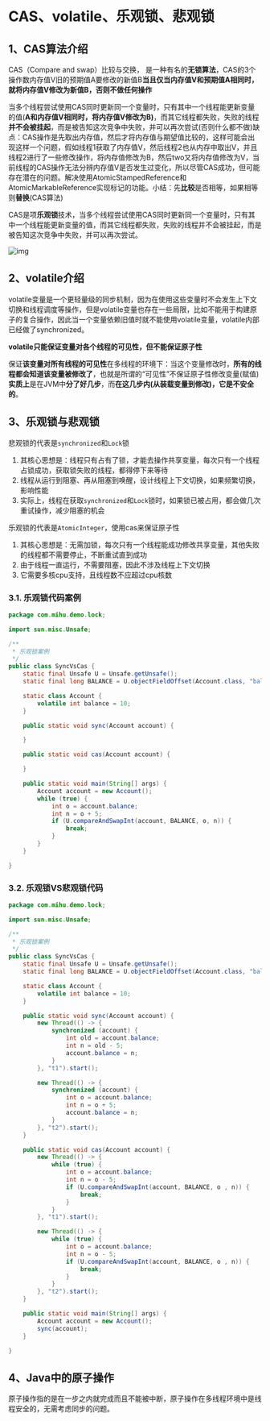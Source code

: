 # CAS、volatile、乐观锁、悲观锁

## 1、CAS算法介绍

CAS（Compare and swap）比较与交换， 是一种有名的**无锁算法**，CAS的3个操作数内存值V旧的预期值A要修改的新值B**当且仅当内存值V和预期值A相同时，就将内存值V修改为新值B，否则不做任何操作**

当多个线程尝试使用CAS同时更新同一个变量时，只有其中一个线程能更新变量的值(**A和内存值V相同时，将内存值V修改为B)**，而其它线程都失败，失败的线程**并不会被挂起**，而是被告知这次竞争中失败，并可以再次尝试(否则什么都不做)缺点：CAS操作是先取出内存值，然后才将内存值与期望值比较的，这样可能会出现这样一个问题，假如线程1获取了内存值V，然后线程2也从内存中取出V，并且线程2进行了一些修改操作，将内存值修改为B，然后two又将内存值修改为V，当前线程的CAS操作无法分辨内存值V是否发生过变化，所以尽管CAS成功，但可能存在潜在的问题。解决使用AtomicStampedReference和AtomicMarkableReference实现标记的功能。小结：先**比较**是否相等，如果相等则**替换**(CAS算法)

CAS是项**乐观锁**技术，当多个线程尝试使用CAS同时更新同一个变量时，只有其中一个线程能更新变量的值，而其它线程都失败，失败的线程并不会被挂起，而是被告知这次竞争中失败，并可以再次尝试。

![img](https://pics5.baidu.com/feed/902397dda144ad34c3df3d0b7026a8f230ad8561.jpeg?token=13849a1ecf24a119fbf2ad3236a70506)

## 2、volatile介绍

volatile变量是一个更轻量级的同步机制，因为在使用这些变量时不会发生上下文切换和线程调度等操作，但是volatile变量也存在一些局限，比如不能用于构建原子的复合操作，因此当一个变量依赖旧值时就不能使用volatile变量，volatile内部已经做了synchronized。

**volatile只能保证变量对各个线程的可见性，但不能保证原子性**

保证**该变量对所有线程的可见性**在多线程的环境下：当这个变量修改时，**所有的线程都会知道该变量被修改了**，也就是所谓的“可见性”不保证原子性修改变量(赋值)**实质上**是在JVM中**分了好几步**，而**在这几步内(从装载变量到修改)，它是不安全的**。

## 3、乐观锁与悲观锁

悲观锁的代表是`synchronized`和`Lock`锁

1. 其核心思想是：线程只有占有了锁，才能去操作共享变量，每次只有一个线程占锁成功，获取锁失败的线程，都得停下来等待
2. 线程从运行到阻塞、再从阻塞到唤醒，设计线程上下文切换，如果频繁切换，影响性能
3. 实际上，线程在获取`synchronized`和`Lock`锁时，如果锁已被占用，都会做几次重试操作，减少阻塞的机会

乐观锁的代表是`AtomicInteger`，使用cas来保证原子性

1. 其核心思想是：无需加锁，每次只有一个线程能成功修改共享变量，其他失败的线程都不需要停止，不断重试直到成功
2. 由于线程一直运行，不需要阻塞，因此不涉及线程上下文切换
3. 它需要多核cpu支持，且线程数不应超过cpu核数

### 3.1. 乐观锁代码案例

```java
package com.mihu.demo.lock;

import sun.misc.Unsafe;

/**
 * 乐观锁案例
 */
public class SyncVsCas {
    static final Unsafe U = Unsafe.getUnsafe();
    static final long BALANCE = U.objectFieldOffset(Account.class, "balance");

    static class Account {
        volatile int balance = 10;
    }

    public static void sync(Account account) {

    }

    public static void cas(Account account) {

    }

    public static void main(String[] args) {
        Account account = new Account();
        while (true) {
            int o = account.balance;
            int n = o + 5;
            if (U.compareAndSwapInt(account, BALANCE, o, n)) {
                break;
            }
        }
    }

}
```

### 3.2. 乐观锁VS悲观锁代码

```java
package com.mihu.demo.lock;

import sun.misc.Unsafe;

/**
 * 乐观锁案例
 */
public class SyncVsCas {
    static final Unsafe U = Unsafe.getUnsafe();
    static final long BALANCE = U.objectFieldOffset(Account.class, "balance");

    static class Account {
        volatile int balance = 10;
    }

    public static void sync(Account account) {
        new Thread(() -> {
            synchronized (account) {
                int old = account.balance;
                int n = old - 5;
                account.balance = n;
            }
        }, "t1").start();

        new Thread(() -> {
            synchronized (account) {
                int o = account.balance;
                int n = o + 5;
                account.balance = n;
            }
        }, "t2").start();
    }

    public static void cas(Account account) {
        new Thread(() -> {
            while (true) {
                int o = account.balance;
                int n = o - 5;
                if (U.compareAndSwapInt(account, BALANCE, o , n)) {
                    break;
                }
            }
        }, "t1").start();

        new Thread(() -> {
            while (true) {
                int o = account.balance;
                int n = o - 5;
                if (U.compareAndSwapInt(account, BALANCE, o , n)) {
                    break;
                }
            }
        }, "t2").start();
    }

    public static void main(String[] args) {
        Account account = new Account();
        sync(account);
    }

}
```



## 4、Java中的原子操作

原子操作指的是在一步之内就完成而且不能被中断，原子操作在多线程环境中是线程安全的，无需考虑同步的问题。